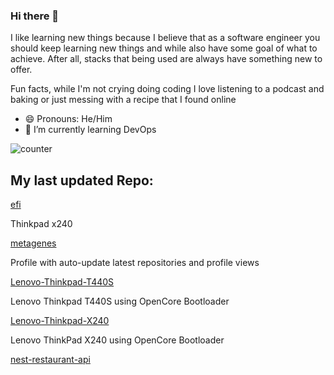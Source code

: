 ### Hi there 👋
I like learning new things because I believe that as a software engineer you should keep learning new things and while also have some goal of what to achieve. After all, stacks that being used are always have something new to offer.

Fun facts, while I'm not crying doing coding I love listening to a podcast and baking or just messing with a recipe that  I found online
- 😄 Pronouns: He/Him
- 🌱 I’m currently learning DevOps


![counter](https://ene3oosohyebu4a.m.pipedream.net)


## My last updated Repo:

[efi](https://github.com/metagenes/efi)

Thinkpad x240 

[metagenes](https://github.com/metagenes/metagenes)

Profile with auto-update latest repositories and profile views

[Lenovo-Thinkpad-T440S](https://github.com/metagenes/Lenovo-Thinkpad-T440S)

Lenovo Thinkpad T440S using OpenCore Bootloader

[Lenovo-Thinkpad-X240](https://github.com/metagenes/Lenovo-Thinkpad-X240)

Lenovo ThinkPad X240 using OpenCore Bootloader

[nest-restaurant-api](https://github.com/metagenes/nest-restaurant-api)



